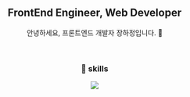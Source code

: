 <h2 align="center">
  FrontEnd Engineer, Web Developer
</h2>
<p align="center">
  안녕하세요, 프론트엔드 개발자 장하정입니다. 🙂
</p>
<br/>
<h3 align="center">
  🌱 skills
</h3>
<p align="center">
  <a href="https://skillicons.dev">
    <img src="https://skillicons.dev/icons?i=react,next,vue,redux,javascript,typescript,scss" />
  </a>
</p>
